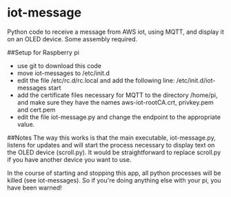 # iot-message
Python code to receive a message from AWS iot, using MQTT, and display it on an OLED device.  Some assembly required. 

##Setup for Raspberry pi
* use git to download this code
* move iot-messages to /etc/init.d
* edit the file /etc/rc.d/rc.local and add the following line: /etc/init.d/iot-messages start
* add the certificate files necessary for MQTT to the directory /home/pi, and make sure they have the names aws-iot-rootCA.crt, privkey.pem and cert.pem 
* edit the file iot-message.py and change the endpoint to the appropriate value. 

##Notes
The way this works is that the main executable, iot-message.py, listens for updates and will start the process necessary to display text on the OLED device (scroll.py).  It would be straightforward to replace scroll.py if you have another device you want to use. 

In the course of starting and stopping this app, all python processes will be killed (see iot-messages).  So if you're doing anything else with your pi, you have been warned!
